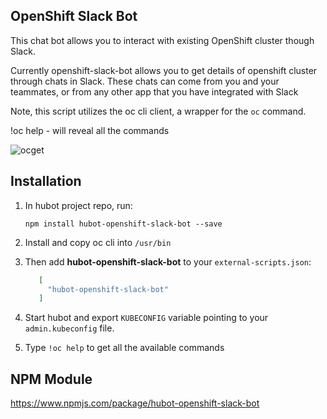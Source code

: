 
## OpenShift Slack Bot

This chat bot allows you to interact with existing OpenShift cluster though Slack.

Currently openshift-slack-bot allows you to get details of openshift cluster through chats in Slack. These chats can come from you and your teammates, or from any other app that you have integrated with Slack 


Note, this script utilizes the oc cli client, a wrapper for the `oc` command.

!oc help - will  reveal all the commands

![ocget](https://user-images.githubusercontent.com/17526588/31546246-14d4199c-b040-11e7-99d9-3c0bf545b37e.gif)


## Installation

1. In hubot project repo, run:

   `npm install hubot-openshift-slack-bot --save`

2. Install and copy oc cli into `/usr/bin`

3. Then add **hubot-openshift-slack-bot** to your `external-scripts.json`:

   ```json
      [
        "hubot-openshift-slack-bot"
      ]
    ```
4. Start hubot and export `KUBECONFIG` variable pointing to your `admin.kubeconfig` file.

5. Type `!oc help` to get all the available commands

## NPM Module

https://www.npmjs.com/package/hubot-openshift-slack-bot
